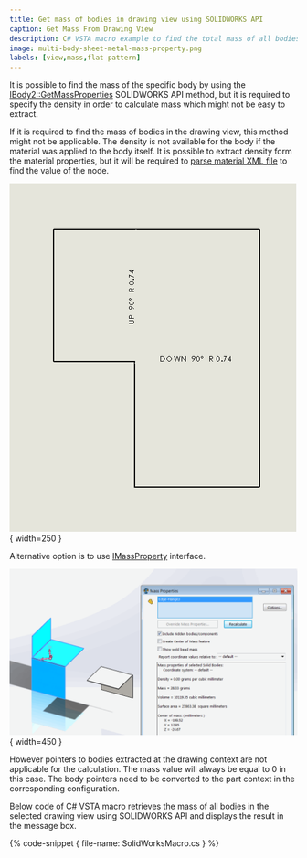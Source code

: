 ```yaml
---
title: Get mass of bodies in drawing view using SOLIDWORKS API
caption: Get Mass From Drawing View
description: C# VSTA macro example to find the total mass of all bodies in the selected drawing view using SOLIDWORKS API
image: multi-body-sheet-metal-mass-property.png
labels: [view,mass,flat pattern]
---
```

It is possible to find the mass of the specific body by using the [IBody2::GetMassProperties](http://help.solidworks.com/2016/english/api/sldworksapi/solidworks.interop.sldworks~solidworks.interop.sldworks.ibody2~getmassproperties.html) SOLIDWORKS API method, but it is required to specify the density in order to calculate mass which might not be easy to extract.

If it is required to find the mass of bodies in the drawing view, this method might not be applicable. The density is not available for the body if the material was applied to the body itself. It is possible to extract density form the material properties, but it will be required to [parse material XML file](http://localhost:4000/solidworks-api/document/materials/copy-custom-property/) to find the value of the node.

![Drawing view of flat pattern](flat-pattern-drawing.png){ width=250 }

Alternative option is to use [IMassProperty](http://help.solidworks.com/2017/english/api/sldworksapi/SOLIDWORKS.Interop.sldworks~SOLIDWORKS.Interop.sldworks.IMassProperty.html) interface.

![Body mass in part document](multi-body-sheet-metal-mass-property.png){ width=450 }

However pointers to bodies extracted at the drawing context are not applicable for the calculation. The mass value will always be equal to 0 in this case. The body pointers need to be converted to the part context in the corresponding configuration.

Below code of C# VSTA macro retrieves the mass of all bodies in the selected drawing view using SOLIDWORKS API and displays the result in the message box.

{% code-snippet { file-name: SolidWorksMacro.cs } %}